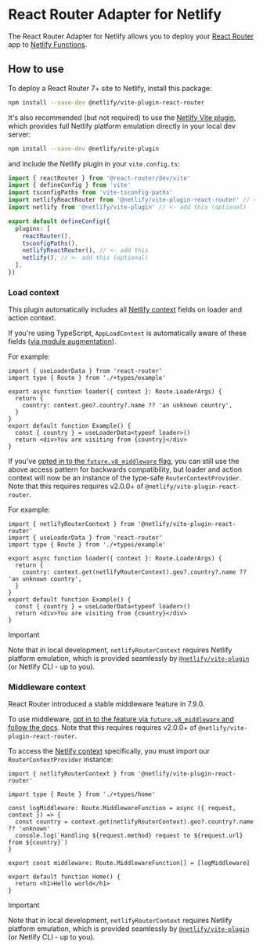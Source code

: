 # React Router Adapter for Netlify

The React Router Adapter for Netlify allows you to deploy your [React Router](https://reactrouter.com) app to
[Netlify Functions](https://docs.netlify.com/functions/overview/).

## How to use

To deploy a React Router 7+ site to Netlify, install this package:

```sh
npm install --save-dev @netlify/vite-plugin-react-router
```

It's also recommended (but not required) to use the
[Netlify Vite plugin](https://www.npmjs.com/package/@netlify/vite-plugin), which provides full Netlify platform
emulation directly in your local dev server:

```sh
npm install --save-dev @netlify/vite-plugin
```

and include the Netlify plugin in your `vite.config.ts`:

```typescript
import { reactRouter } from '@react-router/dev/vite'
import { defineConfig } from 'vite'
import tsconfigPaths from 'vite-tsconfig-paths'
import netlifyReactRouter from '@netlify/vite-plugin-react-router' // <- add this
import netlify from '@netlify/vite-plugin' // <- add this (optional)

export default defineConfig({
  plugins: [
    reactRouter(),
    tsconfigPaths(),
    netlifyReactRouter(), // <- add this
    netlify(), // <- add this (optional)
  ],
})
```

### Load context

This plugin automatically includes all
[Netlify context](https://docs.netlify.com/build/functions/api/#netlify-specific-context-object) fields on loader and
action context.

If you're using TypeScript, `AppLoadContext` is automatically aware of these fields
([via module augmentation](https://reactrouter.com/upgrading/remix#9-update-types-for-apploadcontext)).

For example:

```tsx
import { useLoaderData } from 'react-router'
import type { Route } from './+types/example'

export async function loader({ context }: Route.LoaderArgs) {
  return {
    country: context.geo?.country?.name ?? 'an unknown country',
  }
}
export default function Example() {
  const { country } = useLoaderData<typeof loader>()
  return <div>You are visiting from {country}</div>
}
```

If you've [opted in to the `future.v8_middleware` flag](https://reactrouter.com/how-to/middleware), you can still use
the above access pattern for backwards compatibility, but loader and action context will now be an instance of the
type-safe `RouterContextProvider`. Note that this requires requires v2.0.0+ of `@netlify/vite-plugin-react-router`.

For example:

```tsx
import { netlifyRouterContext } from '@netlify/vite-plugin-react-router'
import { useLoaderData } from 'react-router'
import type { Route } from './+types/example'

export async function loader({ context }: Route.LoaderArgs) {
  return {
    country: context.get(netlifyRouterContext).geo?.country?.name ?? 'an unknown country',
  }
}
export default function Example() {
  const { country } = useLoaderData<typeof loader>()
  return <div>You are visiting from {country}</div>
}
```

> [!IMPORTANT]
>
> Note that in local development, `netlifyRouterContext` requires Netlify platform emulation, which is provided
> seamlessly by [`@netlify/vite-plugin`](https://www.npmjs.com/package/@netlify/vite-plugin) (or Netlify CLI - up to
> you).

### Middleware context

React Router introduced a stable middleware feature in 7.9.0.

To use middleware,
[opt in to the feature via `future.v8_middleware` and follow the docs](https://reactrouter.com/how-to/middleware). Note
that this requires requires v2.0.0+ of `@netlify/vite-plugin-react-router`.

To access the [Netlify context](https://docs.netlify.com/build/functions/api/#netlify-specific-context-object)
specifically, you must import our `RouterContextProvider` instance:

```tsx
import { netlifyRouterContext } from '@netlify/vite-plugin-react-router'

import type { Route } from './+types/home'

const logMiddleware: Route.MiddlewareFunction = async ({ request, context }) => {
  const country = context.get(netlifyRouterContext).geo?.country?.name ?? 'unknown'
  console.log(`Handling ${request.method} request to ${request.url} from ${country}`)
}

export const middleware: Route.MiddlewareFunction[] = [logMiddleware]

export default function Home() {
  return <h1>Hello world</h1>
}
```

> [!IMPORTANT]
>
> Note that in local development, `netlifyRouterContext` requires Netlify platform emulation, which is provided
> seamlessly by [`@netlify/vite-plugin`](https://www.npmjs.com/package/@netlify/vite-plugin) (or Netlify CLI - up to
> you).
